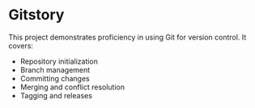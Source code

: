 # Gitstory

This project demonstrates proficiency in using Git for version control. It covers:

- Repository initialization
- Branch management
- Committing changes
- Merging and conflict resolution
- Tagging and releases